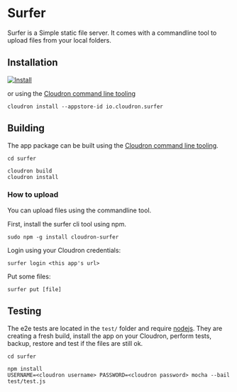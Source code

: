 # Surfer

Surfer is a Simple static file server. It comes with a commandline tool
to upload files from your local folders.

## Installation

[![Install](https://cloudron.io/img/button32.png)](https://cloudron.io/button.html?app=io.cloudron.surfer)

or using the [Cloudron command line tooling](https://cloudron.io/references/cli.html)

```
cloudron install --appstore-id io.cloudron.surfer
```

## Building

The app package can be built using the [Cloudron command line tooling](https://cloudron.io/references/cli.html).

```
cd surfer

cloudron build
cloudron install
```

### How to upload

You can upload files using the commandline tool.

First, install the surfer cli tool using npm.

    sudo npm -g install cloudron-surfer


Login using your Cloudron credentials:

    surfer login <this app's url>


Put some files:

    surfer put [file]
 
## Testing

The e2e tests are located in the `test/` folder and require [nodejs](http://nodejs.org/). They are creating a fresh build, install the app on your Cloudron, perform tests, backup, restore and test if the files are still ok.

```
cd surfer

npm install
USERNAME=<cloudron username> PASSWORD=<cloudron password> mocha --bail test/test.js
```

